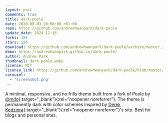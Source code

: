 ```yaml
---
layout: post
comments: true
title: dark-poole
date: 2020-08-03 20:00:00 +01:00
repo: https://github.com/andrewhwanpark/dark-poole
update_date: 2024-12-16
forks: 151
stars: 126
download: https://github.com/andrewhwanpark/dark-poole/archive/master.zip
demo: https://andrewhwanpark.github.io/dark-poole/
author: Andrew Park
thumbnail: dark-poole.webp
license: MIT
license_link: https://github.com/andrewhwanpark/dark-poole/blob/master/LICENSE.md
carousel:
  - 'screenshot.png'
---
```


A minimal, responsive, and no frills theme built from a fork of Poole by [@mdo](https://markdotto.com/){:target="_blank"}{:rel="noopener noreferrer"}. The theme is permanently dark with color schemes inspired by [Derek Kedziora](https://derekkedziora.com/){:target="_blank"}{:rel="noopener noreferrer"}'s site.
Best for blogs and personal sites.
